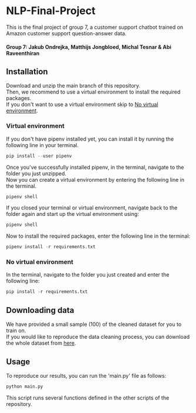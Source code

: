 # NLP-Final-Project

This is the final project of group 7, a customer support chatbot trained on Amazon customer support question-answer data.
#### Group 7: Jakub Ondrejka, Matthijs Jongbloed, Michal Tesnar & Abi Raveenthiran

## Installation 
Download and unzip the main branch of this repository.\
Then, we recommend to use a virtual environment to install the required packages.\
If you don't want to use a virtual environment skip to [No virtual environment](#no-virtual-environment).

### Virtual environment
If you don't have pipenv installed yet, you can install it by running the following line in your terminal.
```python
pip install --user pipenv
```
Once you've successfully installed pipenv,  in the terminal, navigate to the folder you just unzipped.\
Now you can create a virtual environment by entering the following line in the terminal.
```python
pipenv shell
```
If you closed your terminal or virtual environment, navigate back to the folder again and start up the virtual environment using:
```python
pipenv shell
```

Now to install the required packages, enter the following line in the terminal:
```python
pipenv install -r requirements.txt
```

### No virtual environment
In the terminal, navigate to the folder you just created and enter the following line:
```python
pip install -r requirements.txt
```
## Downloading data
We have provided a small sample (100) of the cleaned dataset for you to train on.\
If you would like to reproduce the data cleaning process, you can download the whole dataset from [here](https://www.kaggle.com/datasets/praneshmukhopadhyay/amazon-questionanswer-dataset?select=single_qna.csv).

## Usage
To reproduce our results, you can run the 'main.py' file as follows:
```python
python main.py
```
This script runs several functions defined in the other scripts of the repository.
